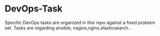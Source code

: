 # DevOps-Task
Specific DevOps tasks are organized in this repo against a fixed problem set. Tasks are regarding ansible, nagios,nginx,elasticsearch..
